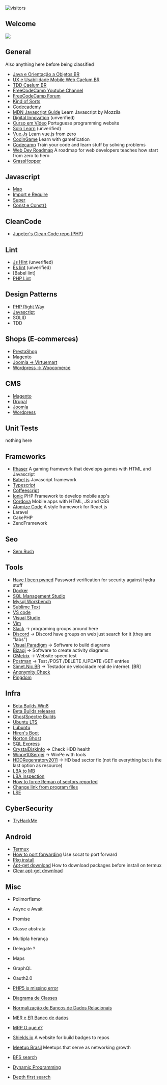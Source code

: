 <base target="_blank">

![visitors](https://visitor-badge.glitch.me/badge?page_id=78170.mywiki&left_color=black&right_color=gray)

## Welcome 
<a href="https://github.com/hiagosilverio/my-wiki/blob/main/intro.md"><img src="https://img.shields.io/badge/About%20My Wiki%20-333.svg"></a>

## General
Also anything here before being classified
* [Java e Orientação a Objetos BR](https://www.caelum.com.br/apostila-java-orientacao-objetos/)
* [UX e Usabilidade Mobile Web Caelum BR](https://www.caelum.com.br/apostila-ux-usabilidade-mobile-web/)
* [TDD Caelum BR](http://tdd.caelum.com.br/)
* <a href="https://www.youtube.com/freecodecamp">FreeCodeCamp Youtube Channel</a>
* <a href="https://forum.freecodecamp.org/">FreeCodeCamp Forum</a>
* <a href="https://www.devmedia.com.br/algoritmos-de-ordenacao-analise-e-comparacao/28261#:~:text=Os%20mais%20populares%20algoritmos%20de,Heap%20sort%20e%20Shell%20sort.">Kind of Sorts</a>
* <a href="https://www.codecademy.com/">Codecademy</a>
* <a href="https://developer.mozilla.org/pt-BR/docs/Web/JavaScript/Guide/Introduction"> MDN Javascript Guide</a> Learn Javascript by Mozzila
* <a href="https://digitalinnovation.one/sign-up">Digital Innovation</a> (unverified)
* <a href="https://cursoemvideo.com/" >Curso em Vídeo</a> Portuguese programming website
* <a href="https://www.sololearn.com/" >Solo Learn</a> (unverified)
* <a href="https://vuejs.org/v2/guide/">Vue.Js</a> Learn vue.js from zero
* <a href="https://www.codingame.com/">CodinGame</a> Learn with gamefication
* [Codecamp](https://www.freecodecamp.org/) Train your code and learn stuff by solving problems
* [Web Dev Roadmap](https://github.com/kamranahmedse/developer-roadmap) A roadmap for web developers teaches how start from zero to hero
* [GrassHopper](https://learn.grasshopper.app/project/fundamentals) <br/>

## Javascript 
* [Map](https://developer.mozilla.org/pt-BR/docs/orphaned/Web/JavaScript/Reference/Global_Objects/Map)
* [Import e Require](https://pt.stackoverflow.com/questions/213910/javascript-diferen%C3%A7as-entre-import-e-require)
* [Super](https://developer.mozilla.org/pt-BR/docs/Web/JavaScript/Reference/Operators/super)
* [Const e Const{}](https://stackoverflow.com/questions/41058569/what-is-the-difference-between-const-and-const-in-javascript)

## CleanCode
* [Jupeter's Clean Code repo (PHP)](https://github.com/jupeter/clean-code-php)

## Lint
* [Js Hint](https://jshint.com/install/) (unverified)
* [Es lint](https://eslint.org/docs/user-guide/getting-started) (unverified)
* [Babel lint]
* [PHP Lint](https://stackoverflow.com/questions/378959/how-can-i-perform-static-code-analysis-in-php)

## Design Patterns

* [PHP Right Way](http://br.phptherightway.com/pages/Design-Patterns.html)
* [Javascript](https://imasters.com.br/devsecops/design-patterns-com-javascript-typescript)
* SOLID
* TDD

## Shops (E-commerces)

* [PrestaShop](https://www.prestashop.com/pt)
* [Magento](https://magento.com/)
* [Joomla -> Virtuemart](https://virtuemart.net/)
* [Wordpress -> Woocomerce](https://woocommerce.com/)

## CMS

* [Magento](https://magento.com/)
* [Drupal](https://www.drupal.org/)
* [Joomla](https://www.joomla.org/)
* [Wordpress](https://wordpress.org/)

## Unit Tests
nothing here

## Frameworks

* [Phaser](http://phaser.io/) A gaming framework that develops games with HTML and Javascript
* [Babel.js](https://babeljs.io/setup#installation) Javascript framework
* [Typescript](https://www.typescriptlang.org/download) 
* [Coffeescript](https://coffeescript.org/)
* [Ionic](https://ionicframework.com/) PHP Framework to develop mobile app's  
* [Cordova](https://cordova.apache.org/) Mobile apps with HTML, JS and CSS
* [Atomize Code](https://atomizecode.com/docs/react/setup) A style framework for React.js
* Laravel
* CakePHP
* ZendFramework


## Seo
* [Sem Rush](https://www.semrush.com/)

## Tools
* [Have I been pwned](https://haveibeenpwned.com/Passwords) Password verification for security against hydra stuff
* [Docker](https://www.docker.com/)
* [SQL Management Studio](https://docs.microsoft.com/pt-br/sql/ssms/download-sql-server-management-studio-ssms?view=sql-server-ver15)
* [Mysql Workbench](https://www.mysql.com/products/workbench/)
* [Sublime Text](https://www.sublimetext.com/)
* [VS code](https://code.visualstudio.com/)
* [Visual Studio](https://visualstudio.microsoft.com/)
* [Vim](https://www.vim.org/)
* [Slack](https://slack.com/intl/pt-br/) -> programing groups around here
* [Discord](https://discordapp.com) -> Discord have groups on web just search for it (they are "labs") 
* [Visual Paradigm](https://www.visual-paradigm.com/) -> Software to build diagrams
* [Bizagi](https://www.bizagi.com/pt) -> Software to create activity diagrams
* [GMetrix](https://gtmetrix.com/) -> Website speed test
* [Postman](https://www.postman.com/) -> Test /POST /DELETE /UPDATE /GET entries 
* [Simet.Nic.BR](https://beta.simet.nic.br/) -> Testador de velocidade real de internet. [BR]
* [Anonymity Check](https://proxy6.net/en/privacy) 
* [Pingdom](https://www.pingdom.com/)

## Infra
* [Beta Builds Win8](https://betawiki.net/wiki/Windows_8_build_8513_win8_gdr_soc_intel)
* [Beta Builds releases](osvault.weebly.com)
* [GhostSpectre Builds](http://ghostspectre.the-ninja.jp/8.1.POTATO.X64.html)
* [Ubuntu LTS](https://ubuntu.com/download/desktop)
* [Lubuntu](https://lubuntu.me/)
* [Hiren's Boot](https://www.hirensbootcd.org/)
* [Norton Ghost](https://norton-ghost.softonic.com.br/)
* [SQL Express](https://www.microsoft.com/pt-br/download/details.aspx?id=55994)
* [CrystalDiskInfo](https://crystalmark.info/en/software/crystaldiskinfo/) -> Check HDD health
* [Winpe10Sergei](https://sergeistrelec.ru/raznoe/203-winpe-10-8-sergei-strelec-x86-x64-native-x86-20210105-english-version.html) -> WinPe with tools
* [HDDRegenratorv2011](https://hdd-regenerator.en.uptodown.com/windows/download) -> HD bad sector fix (not fix everything but is the last option as resource)
* [LBA to MB](http://www.unitconversion.org/unit_converter/data-storage.html)
* [LBA inspection](https://www.deathwombat.com/diskgeometry.html)
* [How to force Remap of sectors reported](https://superuser.com/questions/384095/how-to-force-a-remap-of-sectors-reported-in-s-m-a-r-t-c5-current-pending-sector)
* [Change link from program files](https://www.ubackup.com/backup-restore/move-program-files-to-another-drive-windows-10.html)
* [LSE](https://schinagl.priv.at/nt/hardlinkshellext/linkshellextension.html)

## CyberSecurity
* [TryHackMe](https://tryhackme.com/)

## Android

* [Termux](https://play.google.com/store/apps/details?id=com.termux&hl=en&gl=US)
* [How to port forwarding](https://unix.stackexchange.com/questions/293304/using-netcat-for-port-forwarding/293308#293308) Use socat to port forward
* [Pkg install](https://wiki.termux.com/wiki/Package_Management)
* [Apt-get download](https://unix.stackexchange.com/questions/408346/how-to-download-package-not-install-it-with-apt-get-command) How to download packages before install on termux
* [Clear apt-get download](https://itsfoss.com/clear-apt-cache/)


## Misc
* Polimorfismo
* Async e Await
* Promise
* Classe abstrata
* Multipla herança
* Delegate ?
* Maps

* GraphQL
* Oauth2.0
* [PHP5 is missing error](https://stackoverflow.com/questions/5592739/program-cant-start-because-php5-dll-is-missing)
* [Diagrama de Classes](https://www.devmedia.com.br/orientacoes-basicas-na-elaboracao-de-um-diagrama-de-classes/37224)
* [Normalização de Bancos de Dados Relacionais](http://www.dsc.ufcg.edu.br/~pet/jornal/maio2011/materias/recapitulando.html)
* [MER e ER Banco de dados](https://www.devmedia.com.br/modelo-entidade-relacionamento-mer-e-diagrama-entidade-relacionamento-der/14332)
* [MRP O que é?](https://www.totvs.com/blog/gestao-industrial/saiba-o-que-e-mrp-e-como-ele-e-usado-na-gestao-de-industrias/)
* [Shields.io](https://shields.io/) A website for build badges to repos
* [Meetup Brasil](https://www.meetup.com/pt-BR/) Meetups that serve as networking growth
* [BFS search](https://en.wikipedia.org/wiki/Breadth-first_search)<br/>
* [Dynamic Programming](https://www.geeksforgeeks.org/dynamic-programming/)<br/>
* [Depth first search](https://en.wikipedia.org/wiki/Depth-first_search)
